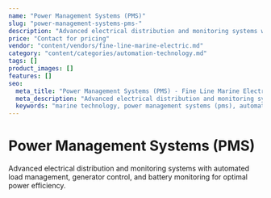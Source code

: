 ```yaml
---
name: "Power Management Systems (PMS)"
slug: "power-management-systems-pms-"
description: "Advanced electrical distribution and monitoring systems with automated load management, generator control, and battery monitoring for optimal power efficiency."
price: "Contact for pricing"
vendor: "content/vendors/fine-line-marine-electric.md"
category: "content/categories/automation-technology.md"
tags: []
product_images: []
features: []
seo:
  meta_title: "Power Management Systems (PMS) - Fine Line Marine Electric | Paul Thames"
  meta_description: "Advanced electrical distribution and monitoring systems with automated load management, generator control, and battery monitoring for optimal power ef"
  keywords: "marine technology, power management systems (pms), automation technology"
---
```


# Power Management Systems (PMS)

Advanced electrical distribution and monitoring systems with automated load management, generator control, and battery monitoring for optimal power efficiency.




